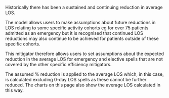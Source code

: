 Historically there has been a sustained and continuing reduction in average LOS. 

The model allows users to make assumptions about future reductions in LOS relating to some specific activity cohorts eg for over 75 patients admitted as an emergency but it is recognised that continued LOS reductions may also continue to be achieved for patients outside of these specific cohorts.

This mitigator therefore allows users to set assumptions about the expected reduction in the average LOS for emergency and elective spells that are not covered by the other specific efficiency mitigators.

The assumed % reduction is applied to the average LOS which, in this case, is calculated excluding 0-day LOS spells as these cannot be further reduced. The charts on this page also show the average LOS calculated in this way.